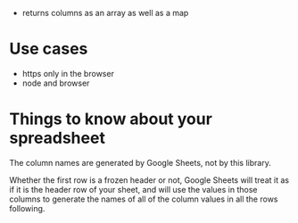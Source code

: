 - returns columns as an array as well as a map

# Use cases

- https only in the browser
- node and browser

# Things to know about your spreadsheet

The column names are generated by Google Sheets, not by this library.

Whether the first row is a frozen header or not, Google Sheets will treat it as if it is the header row of your sheet, and will use the values in those columns to generate the names of all of the column values in all the rows following.
